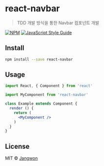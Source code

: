 # react-navbar

> TDD 개발 방식을 통한 Navbar 컴포넌트 개발

[![NPM](https://img.shields.io/npm/v/react-navbar.svg)](https://www.npmjs.com/package/react-navbar) [![JavaScript Style Guide](https://img.shields.io/badge/code_style-standard-brightgreen.svg)](https://standardjs.com)

## Install

```bash
npm install --save react-navbar
```

## Usage

```jsx
import React, { Component } from 'react'

import MyComponent from 'react-navbar'

class Example extends Component {
  render () {
    return (
      <MyComponent />
    )
  }
}
```

## License

MIT © [Jangwon](https://github.com/Jangwon)
